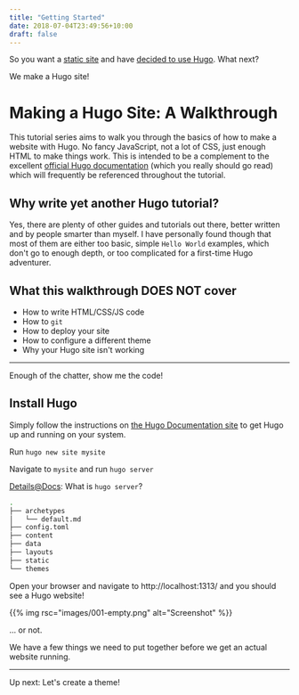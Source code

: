 ```yaml
---
title: "Getting Started"
date: 2018-07-04T23:49:56+10:00
draft: false
---
```


So you want a [static site](https://gohugo.io/about/benefits/) and have [decided to use Hugo](https://www.linode.com/docs/websites/static-sites/how-to-choose-static-site-generator/). What next?

We make a Hugo site!

# Making a Hugo Site: A Walkthrough 

This tutorial series aims to walk you through the basics of how to make a website with Hugo. No fancy JavaScript, not a lot of CSS, just enough HTML to make things work. This is intended to be a complement to the excellent [official Hugo documentation](https://gohugo.io/) (which you really should go read) which will frequently be referenced throughout the tutorial.

## Why write yet another Hugo tutorial?

Yes, there are plenty of other guides and tutorials out there, better written and by people smarter than myself. I have personally found though that most of them are either too basic, simple `Hello World` examples, which don't go to enough depth, or too complicated for a first-time Hugo adventurer.

## What this walkthrough DOES NOT cover

* How to write HTML/CSS/JS code
* How to `git`
* How to deploy your site
* How to configure a different theme
* Why your Hugo site isn't working

---

Enough of the chatter, show me the code!

## Install Hugo 

Simply follow the instructions on [the Hugo Documentation site](https://gohugo.io/getting-started/installing/) to get Hugo up and running on your system.

Run `hugo new site mysite` 

Navigate to `mysite` and run `hugo server`

[Details@Docs](https://gohugo.io/commands/hugo_server/): What is `hugo server`?

```sh
.
├── archetypes
│   └── default.md
├── config.toml
├── content
├── data
├── layouts
├── static
└── themes
```

Open your browser and navigate to http://localhost:1313/ and you should see a Hugo website!

{{% img rsc="images/001-empty.png" alt="Screenshot" %}}

... or not.

We have a few things we need to put together before we get an actual website running.

---

Up next: Let's create a theme!